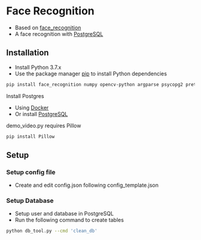 # Face Recognition

- Based on [face_recognition](https://github.com/ageitgey/face_recognition)
- A face recognition with [PostgreSQL](https://www.postgresql.org/)

## Installation

- Install Python 3.7.x
- Use the package manager [pip](https://pip.pypa.io/en/stable/) to install Python dependencies

```bash
pip install face_recognition numpy opencv-python argparse psycopg2 prettytable
```

Install Postgres

- Using [Docker](https://hub.docker.com/_/postgres)
- Or install [PostgreSQL](https://www.postgresql.org/)

demo_video.py requires Pillow

```bash
pip install Pillow
```

## Setup

### Setup config file

- Create and edit config.json following config_template.json

### Setup Database

- Setup user and database in PostgreSQL
- Run the following command to create tables

```bash
python db_tool.py --cmd 'clean_db'
```
